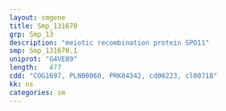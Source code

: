 ```yaml
---
layout: smgene
title: Smp_131670
grp: Smp_13
description: "meiotic recombination protein SPO11"
smp: Smp_131670.1
uniprot: "G4VE89"
length:   477
cdd: "COG1697, PLN00060, PRK04342, cd00223, cl00718"
kk: ns
categories: sm
---
```

